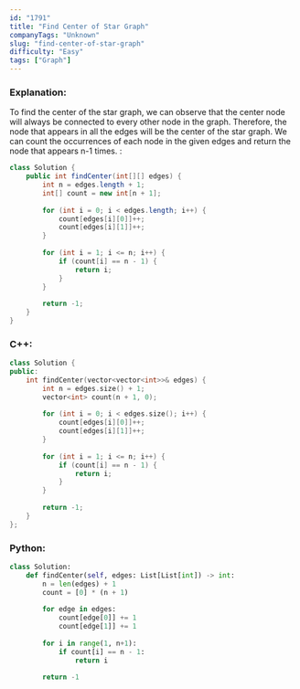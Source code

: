 ```yaml
---
id: "1791"
title: "Find Center of Star Graph"
companyTags: "Unknown"
slug: "find-center-of-star-graph"
difficulty: "Easy"
tags: ["Graph"]
---
```


### Explanation:
To find the center of the star graph, we can observe that the center node will always be connected to every other node in the graph. Therefore, the node that appears in all the edges will be the center of the star graph. We can count the occurrences of each node in the given edges and return the node that appears n-1 times.
:
```java
class Solution {
    public int findCenter(int[][] edges) {
        int n = edges.length + 1;
        int[] count = new int[n + 1];
        
        for (int i = 0; i < edges.length; i++) {
            count[edges[i][0]]++;
            count[edges[i][1]]++;
        }
        
        for (int i = 1; i <= n; i++) {
            if (count[i] == n - 1) {
                return i;
            }
        }
        
        return -1;
    }
}
```

### C++:
```cpp
class Solution {
public:
    int findCenter(vector<vector<int>>& edges) {
        int n = edges.size() + 1;
        vector<int> count(n + 1, 0);
        
        for (int i = 0; i < edges.size(); i++) {
            count[edges[i][0]]++;
            count[edges[i][1]]++;
        }
        
        for (int i = 1; i <= n; i++) {
            if (count[i] == n - 1) {
                return i;
            }
        }
        
        return -1;
    }
};
```

### Python:
```python
class Solution:
    def findCenter(self, edges: List[List[int]) -> int:
        n = len(edges) + 1
        count = [0] * (n + 1)
        
        for edge in edges:
            count[edge[0]] += 1
            count[edge[1]] += 1
        
        for i in range(1, n+1):
            if count[i] == n - 1:
                return i
        
        return -1
```